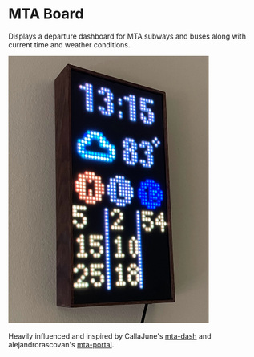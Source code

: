 # MTA Board

Displays a departure dashboard for MTA subways and buses along with current time and weather conditions.

<img src="IMG_7552.jpg" width="400">

Heavily influenced and inspired by CallaJune's [mta-dash](https://github.com/CallaJune/mta-dash/) and alejandrorascovan's [mta-portal](https://github.com/alejandrorascovan/mta-portal/). 

